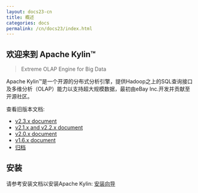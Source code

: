 ```yaml
---
layout: docs23-cn
title: 概述
categories: docs
permalink: /cn/docs23/index.html
---
```


欢迎来到 Apache Kylin™
------------  
> Extreme OLAP Engine for Big Data

Apache Kylin™是一个开源的分布式分析引擎，提供Hadoop之上的SQL查询接口及多维分析（OLAP）能力以支持超大规模数据，最初由eBay Inc.开发并贡献至开源社区。

查看旧版本文档: 
* [v2.3.x document](/cn/docs23/)
* [v2.1.x and v2.2.x document](/cn/docs21/)
* [v2.0.x document](/cn/docs20/)
* [v1.6.x document](/cn/docs16/)
* [归档](/archive/)

安装 
------------  
请参考安装文档以安装Apache Kylin: [安装向导](/cn/docs23/install/)






